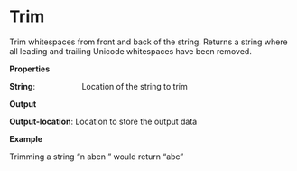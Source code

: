 # Trim

Trim whitespaces from front and back of the string. Returns a string where all leading and trailing Unicode whitespaces have been removed.

 **Properties**
 

**String**:                     Location of the string to trim

 **Output**
 

**Output-location**: Location to store the output data

**Example**

Trimming a string “n abcn ” would return “abc”